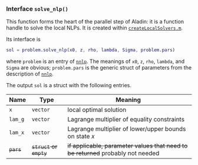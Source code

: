 ### Interface `solve_nlp()`

This function forms the heart of the parallel step of Aladin: it is a function handle to solve the local NLPs.
It is created within [`createLocalSolvers.m`](src/core/createLocalSolvers.m).

Its interface is

```matlab
sol = problem.solve_nlp(x0, z, rho, lambda, Sigma, problem.pars)
```

where `problem` is an entry of [`nnlp`](#`nnlp`).
The meanings of `x0`, `z`, `rho`, `lambda`, and `Sigma` are obvious; `problem.pars` is the generic struct of parameters from the description of [`nnlp`](#`nnlp`).

The output `sol` is a struct with the following entries.

| Name | Type |  Meaning |
| --- | --- | ---  |
| `x` | `vector` | local optimal solution | 
| `lam_g` | `vector` | Lagrange multiplier of equality constraints |
| `lam_x` | `vector` | Lagrange multiplier of lower/upper bounds on state $x$ |
| ~~`pars`~~ | ~~`struct` or `empty`~~ | ~~if applicable, parameter values that need to be returned~~ probably not needed
